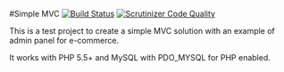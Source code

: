 #Simple MVC [![Build Status](https://scrutinizer-ci.com/g/vovanmix/customAdmin/badges/build.png?b=master)](https://scrutinizer-ci.com/g/vovanmix/customAdmin/build-status/master)     [![Scrutinizer Code Quality](https://scrutinizer-ci.com/g/vovanmix/customAdmin/badges/quality-score.png?b=master)](https://scrutinizer-ci.com/g/vovanmix/customAdmin/?branch=master)

This is a test project to create a simple MVC solution with an example of admin panel for e-commerce.

It works with PHP 5.5+ and MySQL with PDO_MYSQL for PHP enabled.
